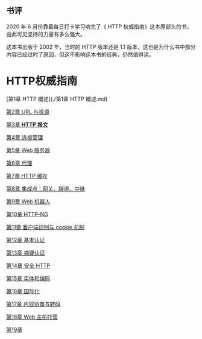 ## 书评
2020 年 6 月份靠着每日打卡学习啃完了《 HTTP 权威指南》这本厚部头的书，由此可见坚持的力量有多么强大。

这本书出版于 2002 年，当时的 HTTP 版本还是 1.1 版本，这也是为什么书中部分内容已经过时了原因，但这不影响这本书的经典，仍然值得读。

# HTTP权威指南

[第1章 HTTP 概述](./第1章 HTTP 概述.md)

[第2章 URL 与资源](./%E7%AC%AC2%E7%AB%A0%20URL%20%E4%B8%8E%E8%B5%84%E6%BA%90%20eb654502798944f29ac8dd8257496c14.md)

[第3章 **HTTP 报文**](./%E7%AC%AC3%E7%AB%A0%20HTTP%20%E6%8A%A5%E6%96%87%200154aa2843ac4a2cbd39941aca2a0af1.md)

[第4章 连接管理](./%E7%AC%AC4%E7%AB%A0%20%E8%BF%9E%E6%8E%A5%E7%AE%A1%E7%90%86%204f8f6a35add046fb8053e7aede957471.md)

[第5章 Web 服务器](./%E7%AC%AC5%E7%AB%A0%20Web%20%E6%9C%8D%E5%8A%A1%E5%99%A8.md)

[第6章 代理](./%E7%AC%AC6%E7%AB%A0%20%E4%BB%A3%E7%90%86.md)

[第7章 HTTP 缓存](./%E7%AC%AC7%E7%AB%A0%20HTTP%20%E7%BC%93%E5%AD%98%20c70dc12283b940e1b69aab0703e6b06d.md)

[第8章 集成点：网关、隧道、中继](./%E7%AC%AC8%E7%AB%A0%20%E9%9B%86%E6%88%90%E7%82%B9%EF%BC%9A%E7%BD%91%E5%85%B3%E3%80%81%E9%9A%A7%E9%81%93%E3%80%81%E4%B8%AD%E7%BB%A7.md)

[第9章 Web 机器人](./%E7%AC%AC9%E7%AB%A0%20Web%20%E6%9C%BA%E5%99%A8%E4%BA%BA.md)

[第10章 HTTP-NG](./%E7%AC%AC10%E7%AB%A0%20HTTP-NG.md)

[第11章 客户端识别与 cookie 机制](./%E7%AC%AC11%E7%AB%A0%20%E5%AE%A2%E6%88%B7%E7%AB%AF%E8%AF%86%E5%88%AB%E4%B8%8E%20cookie%20%E6%9C%BA%E5%88%B6.md)

[第12章 基本认证](./%E7%AC%AC12%E7%AB%A0%20%E5%9F%BA%E6%9C%AC%E8%AE%A4%E8%AF%81.md)

[第13章 摘要认证](./%E7%AC%AC13%E7%AB%A0%20%E6%91%98%E8%A6%81%E8%AE%A4%E8%AF%81%20eb63c18f82a645ffbf50c6a6602f358b.md)

[第14章 安全 HTTP](./%E7%AC%AC14%E7%AB%A0%20%E5%AE%89%E5%85%A8%20HTTP.md)

[第15章 实体和编码](./%E7%AC%AC15%E7%AB%A0%20%E5%AE%9E%E4%BD%93%E5%92%8C%E7%BC%96%E7%A0%81%20a5bf4b1fd99b48d08651a692042afcf3.md)

[第16章 国际化](./%E7%AC%AC16%E7%AB%A0%20%E5%9B%BD%E9%99%85%E5%8C%96.md)

[第17章 内容协商与转码](./%E7%AC%AC17%E7%AB%A0%20%E5%86%85%E5%AE%B9%E5%8D%8F%E5%95%86%E4%B8%8E%E8%BD%AC%E7%A0%81.md)

[第18章 Web 主机托管](./%E7%AC%AC18%E7%AB%A0%20Web%20%E4%B8%BB%E6%9C%BA%E6%89%98%E7%AE%A1.md)

[第19章](./%E7%AC%AC19%E7%AB%A0.md)